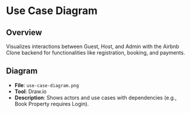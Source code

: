 

# Use Case Diagram

## Overview
Visualizes interactions between Guest, Host, and Admin with the Airbnb Clone backend for functionalities like registration, booking, and payments.

## Diagram
- **File**: `use-case-diagram.png`
- **Tool**: Draw.io
- **Description**: Shows actors and use cases with dependencies (e.g., Book Property requires Login).


```
